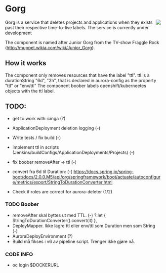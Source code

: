 # Gorg
<img align="right" src="https://vignette.wikia.nocookie.net/muppet/images/3/38/JuniorGorg.jpg/revision/latest/scale-to-width-down/280?cb=20101120230645">

Gorg is a service that deletes projects and applications when they exists past their respective time-to-live labels.
The service is currently under development

The component is named after Junior Gorg from the TV-show Fraggle Rock (http://muppet.wikia.com/wiki/Junior_Gorg).

## How it works
 The component only removes resources that have the label "ttl".
 ttl is a durationString "6d", "2h", that is declared in aurora-config as the property "ttl" or "env/ttl"
 The component boober labels openshift/kuberneetes objects with the ttl label.  


## TODO:
 - get to work with icinga (?)
 - ApplicationDeployment deletion logging (-)
 - Write tests / fix build (-)
 - Implement ttl in scripts (Jenkins/buildConfigs/ApplicationDeployments/Projects) (-)
 - fix boober removeAfter -> ttl (-)
 - convert fra 6d til Duration: (-)
 https://docs.spring.io/spring-boot/docs/2.0.0.M5/api/org/springframework/boot/actuate/autoconfigure/metrics/export/StringToDurationConverter.html
 
 - Check if roles are correct for aurora-deleter (1/2)
 
### TODO Boober
 - removeAfter skal byttes ut med TTL. (-)
                 ?.let { StringToDurationConverter().convert(it) },
 - DeployMapper. Ikke lagre ttl eller env/ttl som Duration men som String (-)
 - AuroraDeployEnvironment (?)
 - Build må fikses i v6 av pipeline script. Trenger ikke gjøre nå.

### CODE INFO
 - oc login $DOCKERURL